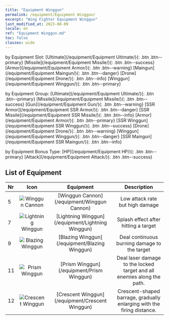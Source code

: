 ```yaml
---
title: "Equipment Winggun"
permalink: /equipment/Equipment Winggun/
excerpt: "Wing Fighter Equipment Winggun"
last_modified_at: 2023-08-09
locale: en
ref: "Equipment Winggun.md"
toc: false
classes: wide
---
```


  by Equipment Slot:  [Ultimate](/equipment/Equipment Ultimate/){: .btn .btn--primary}   [Missile](/equipment/Equipment Missile/){: .btn .btn--success}   [Armor](/equipment/Equipment Armor/){: .btn .btn--warning}   [Maingun](/equipment/Equipment Maingun/){: .btn .btn--danger}   [Drone](/equipment/Equipment Drone/){: .btn .btn--info}   [Winggun](/equipment/Equipment Winggun/){: .btn .btn--primary} 

  by Equipment Group:  [Ultimate](/equipment/Equipment Ultimate/){: .btn .btn--primary}   [Missile](/equipment/Equipment Missile/){: .btn .btn--success}   [Gun](/equipment/Equipment Gun/){: .btn .btn--warning}   [SSR Armor](/equipment/Equipment SSR Armor/){: .btn .btn--danger}   [SSR Missile](/equipment/Equipment SSR Missile/){: .btn .btn--info}   [Armor](/equipment/Equipment Armor/){: .btn .btn--primary}   [SSR Winggun](/equipment/Equipment SSR Winggun/){: .btn .btn--success}   [Drone](/equipment/Equipment Drone/){: .btn .btn--warning}   [Winggun](/equipment/Equipment Winggun/){: .btn .btn--danger}   [SSR Maingun](/equipment/Equipment SSR Maingun/){: .btn .btn--info} 

  by Equipment Bonus Type:  [HP](/equipment/Equipment HP/){: .btn .btn--primary}   [Attack](/equipment/Equipment Attack/){: .btn .btn--success} 

## List of Equipment

  |  Nr | Icon |      Equipment        |   Description   |
  |:----|:----:|:---------------:|:---------------:|
  | 5 | ![Winggun Cannon](/images/equipment/fupao1_p.png) | [Winggun Cannon](/equipment/Winggun Cannon) | Low attack rate but high damage | 
  | 7 | ![Lightning Winggun](/images/equipment/fupao2_p.png) | [Lightning Winggun](/equipment/Lightning Winggun) | Splash effect after hitting a target | 
  | 9 | ![Blazing Winggun](/images/equipment/fupao3_p.png) | [Blazing Winggun](/equipment/Blazing Winggun) | Deal continuous burning damage to the target | 
  | 11 | ![Prism Winggun](/images/equipment/fupao4_p.png) | [Prism Winggun](/equipment/Prism Winggun) | Deal laser damage to the locked target and all enemies along the path. | 
  | 12 | ![Crescent Winggun](/images/equipment/fupao5_p.png) | [Crescent Winggun](/equipment/Crescent Winggun) | Crescent-shaped barrage, gradually enlarging with the firing distance. | 
